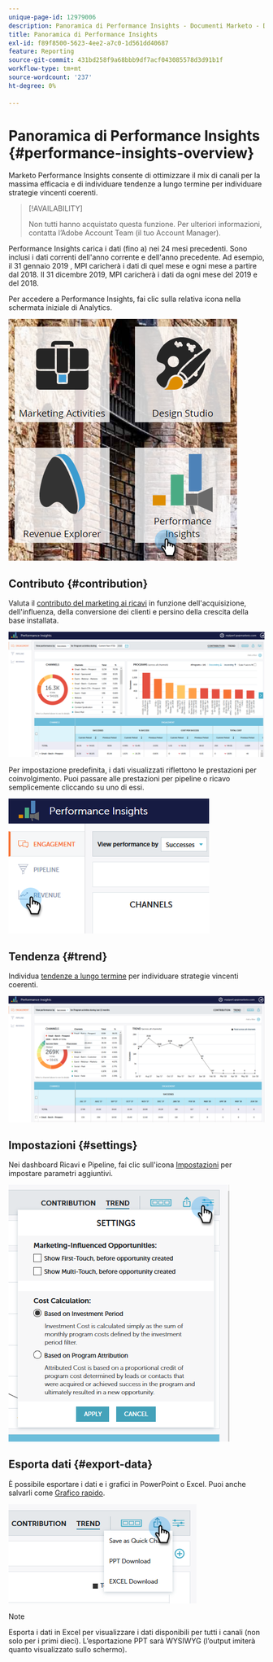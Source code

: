 ```yaml
---
unique-page-id: 12979006
description: Panoramica di Performance Insights - Documenti Marketo - Documentazione del prodotto
title: Panoramica di Performance Insights
exl-id: f89f8500-5623-4ee2-a7c0-1d561dd40687
feature: Reporting
source-git-commit: 431bd258f9a68bbb9df7acf043085578d3d91b1f
workflow-type: tm+mt
source-wordcount: '237'
ht-degree: 0%

---
```


# Panoramica di Performance Insights {#performance-insights-overview}

Marketo Performance Insights consente di ottimizzare il mix di canali per la massima efficacia e di individuare tendenze a lungo termine per individuare strategie vincenti coerenti.

>[!AVAILABILITY]
>
>Non tutti hanno acquistato questa funzione. Per ulteriori informazioni, contatta l’Adobe Account Team (il tuo Account Manager).

Performance Insights carica i dati (fino a) nei 24 mesi precedenti. Sono inclusi i dati correnti dell&#39;anno corrente e dell&#39;anno precedente. Ad esempio, il 31 gennaio 2019 , MPI caricherà i dati di quel mese e ogni mese a partire dal 2018. Il 31 dicembre 2019, MPI caricherà i dati da ogni mese del 2019 e del 2018.

Per accedere a Performance Insights, fai clic sulla relativa icona nella schermata iniziale di Analytics.

![](assets/one.png)

## Contributo {#contribution}

Valuta il [contributo del marketing ai ricavi](/help/marketo/product-docs/reporting/performance-insights/performance-insights-contribution-overview.md) in funzione dell&#39;acquisizione, dell&#39;influenza, della conversione dei clienti e persino della crescita della base installata.

![](assets/two.png)

Per impostazione predefinita, i dati visualizzati riflettono le prestazioni per coinvolgimento. Puoi passare alle prestazioni per pipeline o ricavo semplicemente cliccando su uno di essi.

![](assets/3.png)

## Tendenza {#trend}

Individua [tendenze a lungo termine](/help/marketo/product-docs/reporting/performance-insights/performance-insights-trend-overview.md) per individuare strategie vincenti coerenti.

![](assets/4.png)

## Impostazioni {#settings}

Nei dashboard Ricavi e Pipeline, fai clic sull&#39;icona [Impostazioni](/help/marketo/product-docs/reporting/performance-insights/performance-insights-settings.md) per impostare parametri aggiuntivi.

![](assets/5.png)

## Esporta dati {#export-data}

È possibile esportare i dati e i grafici in PowerPoint o Excel. Puoi anche salvarli come [Grafico rapido](/help/marketo/product-docs/reporting/performance-insights/performance-insights-quick-charts.md).

![](assets/6.png)

>[!NOTE]
>
>Esporta i dati in Excel per visualizzare i dati disponibili per tutti i canali (non solo per i primi dieci). L’esportazione PPT sarà WYSIWYG (l’output imiterà quanto visualizzato sullo schermo).
